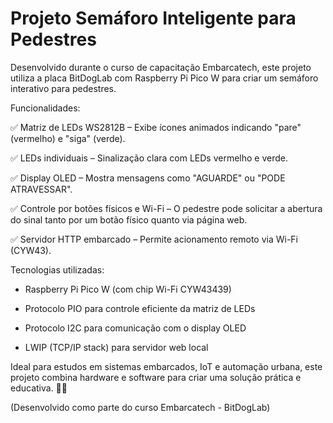 # Projeto Semáforo Inteligente para Pedestres

Desenvolvido durante o curso de capacitação Embarcatech, este projeto utiliza a placa BitDogLab com Raspberry Pi Pico W para criar um semáforo interativo para pedestres.

Funcionalidades:

✅ Matriz de LEDs WS2812B – Exibe ícones animados indicando "pare" (vermelho) e "siga" (verde).

✅ LEDs individuais – Sinalização clara com LEDs vermelho e verde.

✅ Display OLED – Mostra mensagens como "AGUARDE" ou "PODE ATRAVESSAR".

✅ Controle por botões físicos e Wi-Fi – O pedestre pode solicitar a abertura do sinal tanto por um botão físico quanto via página web.

✅ Servidor HTTP embarcado – Permite acionamento remoto via Wi-Fi (CYW43).

Tecnologias utilizadas:

- Raspberry Pi Pico W (com chip Wi-Fi CYW43439)

- Protocolo PIO para controle eficiente da matriz de LEDs

- Protocolo I2C para comunicação com o display OLED

- LWIP (TCP/IP stack) para servidor web local

Ideal para estudos em sistemas embarcados, IoT e automação urbana, este projeto combina hardware e software para criar uma solução prática e educativa. 🚦💡

(Desenvolvido como parte do curso Embarcatech - BitDogLab)
